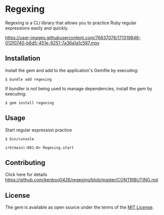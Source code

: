 # Regexing

Regexing is a CLI library that allows you to practice Ruby regular expressions easily and quickly.


https://user-images.githubusercontent.com/76637076/171319846-012f0740-b6d5-451e-9251-7a36a1a1c597.mov


## Installation

Install the gem and add to the application's Gemfile by executing:

    $ bundle add regexing

If bundler is not being used to manage dependencies, install the gem by executing:

    $ gem install regexing

## Usage

Start regular expression practice

    $ bin/console

    irb(main):001:0> Regexing.start
     

## Contributing

Click here for details https://github.com/kenboo0426/regexing/blob/master/CONTRIBUTING.md.

## License

The gem is available as open source under the terms of the [MIT License](https://opensource.org/licenses/MIT).

